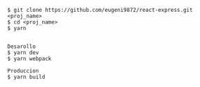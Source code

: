    $ git clone https://github.com/eugeni9872/react-express.git <proj_name>
    $ cd <proj_name>
    $ yarn
   
	
	Desarollo
	$ yarn dev 
	$ yarn webpack
	
	Produccion
	$ yarn build
	
